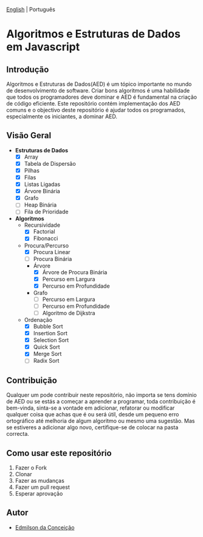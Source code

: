 [English](https://github.com/data-structures-n-algorithms/javascript/blob/master/README.md) | Português

# Algoritmos e Estruturas de Dados em Javascript

## Introdução
Algoritmos e Estruturas de Dados(AED) é um tópico importante no mundo de desenvolvimento de software. Criar bons algoritmos é uma habilidade que todos os programadores deve dominar e AED é fundamental na criação de código eficiente. Este repositório contém implementação dos AED comuns e o objectivo deste repositório é ajudar todos os programados, especialmente os iniciantes, a dominar AED.

## Visão Geral
- **Estruturas de Dados** 
  - [x] Array
  - [x] Tabela de Dispersão
  - [x] Pilhas
  - [x] Filas
  - [x] Listas Ligadas
  - [x] Árvore Binária
  - [x] Grafo
  - [ ] Heap Binária
  - [ ] Fila de Prioridade

- **Algoritmos**
  - Recursividade
    - [x] Factorial
    - [x] Fibonacci
  - Procura/Percurso
    - [x] Procura Linear
    - [ ] Procura Binária
    - Árvore
      - [x] Árvore de Procura Binária
      - [x] Percurso em Largura
      - [x] Percurso em Profundidade
    - Grafo
      - [ ] Percurso em Largura
      - [ ] Percurso em Profundidade
      - [ ] Algoritmo de Dijkstra
  - Ordenação
    - [x] Bubble Sort
    - [x] Insertion Sort
    - [x] Selection Sort
    - [x] Quick Sort
    - [x] Merge Sort
    - [ ] Radix Sort

## Contribuição
Qualquer um pode contribuir neste repositório, não importa se tens domínio de AED ou se estás a começar a aprender a programar, toda contribuição é bem-vinda, sinta-se a vontade em adicionar, refatorar ou modificar qualquer coisa que achas que é ou será útil, desde um pequeno erro ortográfico até melhoria de algum algoritmo ou mesmo uma sugestão. Mas se estiveres a adicionar algo novo, certifique-se de colocar na pasta correcta.

## Como usar este repositório
1. Fazer o Fork
2. Clonar
3. Fazer as mudanças
4. Fazer um pull request
5. Esperar aprovação

## Autor
- [Edmilson da Conceição](https://github.com/Edmilson-C)
